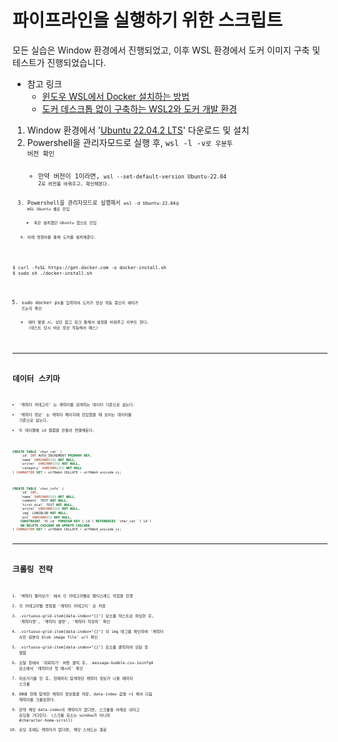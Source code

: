 # 파이프라인을 실행하기 위한 스크립트

모든 실습은 Window 환경에서 진행되었고, 이후 WSL 환경에서 도커 이미지 구축 및 테스트가 진행되었습니다.
- 참고 링크
	- [윈도우 WSL에서 Docker 설치하는 방법](https://www.lainyzine.com/ko/article/how-to-install-docker-on-wsl/#google_vignette)
 	- [도커 데스크톱 없이 구축하는 WSL2와 도커 개발 환경](https://netmarble.engineering/docker-on-wsl2-without-docker-desktop/)

1. Window 환경에서 '[Ubuntu 22.04.2 LTS](https://apps.microsoft.com/store/detail/ubuntu-22042-lts/9PN20MSR04DW?hl=ko-kr&gl=ko)' 다운로드 및 설치
2. Powershell을 관리자모드로 실행 후, <code>wsl -l -v<code>로 우분투 버전 확인
	- 만약 버전이 1이라면, <code>wsl --set-default-version Ubuntu-22.04 2<code>로 버전을 바꿔주고, 확인해본다.
3. Powershell을 관리자모드로 실행해서 <code>wsl -d Ubuntu-22.04<code>로 WSL Ubuntu 셀로 진입
	- 혹은 설치했던 Ubuntu 앱으로 진입
4. 아래 명령어를 통해 도커를 설치해준다.
```
$ curl -fsSL https://get.docker.com -o docker-install.sh
$ sudo sh ./docker-install.sh
```
5. <code>sudo docker ps<code>를 입력하여 도커가 정상 작동 중인지 에러가 뜨는지 확인
	- 에러 발생 시, 상단 참고 링크 통해서 설정을 바꿔주고 리부트 한다. (테스트 당시 바로 정상 작동해서 패스)

---
# 데이터 스키마

- '캐릭터 카테고리' 는 캐릭터를 검색하는 데이터 기준으로 삼는다.
- '캐릭터 정보' 는 캐릭터 페이지에 진입했을 때 보이는 데이터를 기준으로 삼는다.
- 두 테이블에 id 컬럼을 만들어 연결해둔다.

```sql
CREATE TABLE `char_cat` (
	`id` INT AUTO_INCREMENT PRIMARY KEY,
	`name` VARCHAR(50) NOT NULL,
	`writer` VARCHAR(50) NOT NULL,
	`category` VARCHAR(20) NOT NULL
) CHARACTER SET = utf8mb4 COLLATE = utf8mb4_unicode_ci;
```

```sql
CREATE TABLE `char_info` (
	`id` INT,
	`name` VARCHAR(50) NOT NULL,
	`comment` TEXT NOT NULL,
	`first_dial` TEXT NOT NULL,
	`writer` VARCHAR(50) NOT NULL,
	`img` LONGBLOB NOT NULL,
	`ext` VARCHAR(5) NOT NULL,
	CONSTRAINT `fk_id` FOREIGN KEY (`id`) REFERENCES `char_cat` (`id`)
	ON DELETE CASCADE ON UPDATE CASCADE
) CHARACTER SET = utf8mb4 COLLATE = utf8mb4_unicode_ci;
```

---
# 크롤링 전략

1. '캐릭터 둘러보기' 에서 각 카테고리별로 멀티스레드 작업을 진행
2. 각 카테고리별 명칭을 '캐릭터 카테고리' 로 저장
3. .virtuoso-grid-item[data-index="{}"] 요소를 텍스트로 파싱한 후, '캐릭터명', '캐릭터 설명', '캐릭터 작성자' 확인
4. .virtuoso-grid-item[data-index="{}"] 의 img 태그를 확인하여 '캐릭터 사진 원본의 blob image file' url 확인
5. .virtuoso-grid-item[data-index="{}"] 요소를 클릭하여 모달 창 열람
6. 모달 창에서 '대화하기' 버튼 클릭 후, .message-bubble.css-1oinfq4 요소에서 '캐릭터의 첫 메시지' 확인
7. 뒤로가기를 한 후, 현재까지 탐색하던 캐릭터 정보가 나올 때까지 스크롤
8. DB에 현재 탐색한 캐릭터 정보들을 저장, data-index 값을 +1 해서 다음 캐릭터를 크롤링한다.
9. 만약 해당 data-index의 캐릭터가 없다면, 스크롤을 아래로 내리고 로딩을 기다린다. (스크롤 요소는 window가 아니라 #character-home-scroll)
10. 로딩 후에도 캐릭터가 없다면, 해당 스레드는 종료
